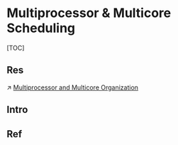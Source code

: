 # Multiprocessor & Multicore Scheduling

[TOC]



## Res
↗ [Multiprocessor and Multicore Organization](../../../../Microcomputer%20Principles%20&%20Interfaces/Computer%20Microarchitectures/Computer%20Processors/Multiprocessor%20and%20Multicore%20Organization.md)


## Intro


## Ref

